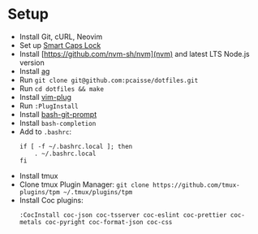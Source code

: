 # Setup

- Install Git, cURL, Neovim
- Set up [Smart Caps Lock](https://gist.github.com/tanyuan/55bca522bf50363ae4573d4bdcf06e2e#gnulinux)
- Install [https://github.com/nvm-sh/nvm](nvm) and latest LTS Node.js version
- Install [ag](https://github.com/ggreer/the_silver_searcher)
- Run `git clone git@github.com:pcaisse/dotfiles.git`
- Run `cd dotfiles && make`
- Install [vim-plug](https://github.com/junegunn/vim-plug)
- Run `:PlugInstall`
- Install [bash-git-prompt](https://github.com/magicmonty/bash-git-prompt)
- Install `bash-completion`
- Add to `.bashrc`:
  ```
  if [ -f ~/.bashrc.local ]; then
      . ~/.bashrc.local
  fi
  ```
- Install tmux
- Clone tmux Plugin Manager: `git clone https://github.com/tmux-plugins/tpm ~/.tmux/plugins/tpm`
- Install Coc plugins:
  ```
  :CocInstall coc-json coc-tsserver coc-eslint coc-prettier coc-metals coc-pyright coc-format-json coc-css
  ```
